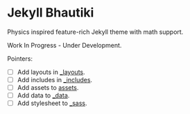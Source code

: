 # Jekyll Bhautiki

Physics inspired feature-rich Jekyll theme with math support.

Work In Progress - Under Development.

Pointers:

- [ ] Add layouts in [_layouts](/_layouts/).
- [ ] Add includes in [_includes](/_includes/).
- [ ] Add assets to [assets](/assets/).
- [ ] Add data to [_data](/_data/).
- [ ] Add stylesheet to [_sass](/_sass/).

